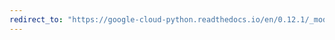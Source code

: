 ```yaml
---
redirect_to: "https://google-cloud-python.readthedocs.io/en/0.12.1/_modules/gcloud/bigtable/column_family.html"
---
```

